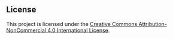 ## License

This project is licensed under the [Creative Commons Attribution-NonCommercial 4.0 International License](https://creativecommons.org/licenses/by-nc/4.0/legalcode). 
